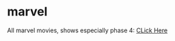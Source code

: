 # marvel
All marvel movies, shows especially phase 4: [CLick Here](https://github.com/gunjan1909/marvel/blob/main/MCU%20RESEARCH.md)
